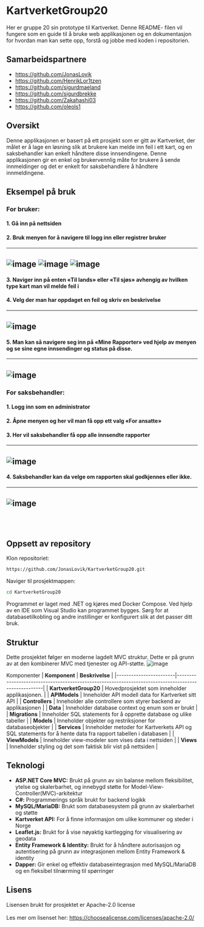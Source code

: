 # KartverketGroup20
Her er gruppe 20 sin prototype til Kartverket. Denne README- filen vil fungere som en guide til å bruke web applikasjonen og en dokumentasjon for hvordan man kan sette opp, forstå og jobbe med koden i repositorien.

## Samarbeidspartnere
- https://github.com/JonasLovik
- https://github.com/HenrikLor1tzen
- https://github.com/sigurdmaeland
- https://github.com/sigurdbrekke
- https://github.com/Zakahashi03
- https://github.com/oleols1

 ## Oversikt
Denne applikasjonen er basert på ett prosjekt som er gitt av Kartverket, der målet er å lage en løsning slik at brukere kan melde inn feil i ett kart, og en saksbehandler kan enkelt håndtere disse innsendingene. Denne applikasjonen gir en enkel og brukervennlig måte for brukere å sende innmeldinger og det er enkelt for saksbehandlere å håndtere innmeldingene.

## Eksempel på bruk
### For bruker:
#### 1.	Gå inn på nettsiden
#### 2.	Bruk menyen for å navigere til logg inn eller registrer bruker
---
![image](https://github.com/user-attachments/assets/1e8d5229-8d00-4f1a-a39e-bcb9bb273324)
![image](https://github.com/user-attachments/assets/60d5bbb4-c662-44c2-bd0f-605ee589c08b)
![image](https://github.com/user-attachments/assets/ca9f921c-2aff-4741-ab03-2bccf8dcaaad)
---

#### 3.	Naviger inn på enten «Til lands» eller «Til sjøs» avhengig av hvilken type kart man vil melde feil i
#### 4.	Velg der man har oppdaget en feil og skriv en beskrivelse
---
![image](https://github.com/user-attachments/assets/bf884576-439a-4caf-b2fb-4a57d9994033)
---
#### 5.	Man kan så navigere seg inn på «Mine Rapporter» ved hjelp av menyen og se sine egne innsendinger og status på disse.
---
![image](https://github.com/user-attachments/assets/117d5a71-e54b-47d0-9bbe-d538c4bb9d48)
---
### For saksbehandler:
#### 1.	Logg inn som en administrator
#### 2.	Åpne menyen og her vil man få opp ett valg «For ansatte»
#### 3.	Her vil saksbehandler få opp alle innsendte rapporter
---
![image](https://github.com/user-attachments/assets/48da6177-5a0a-4b56-bda1-80625e9f443f)
---

#### 4.	Saksbehandler kan da velge om rapporten skal godkjennes eller ikke.
---
![image](https://github.com/user-attachments/assets/2c225745-36ec-4514-8e8d-d4cb914c42ad)
---

<br><br>
## Oppsett av repository

Klon repositoriet:

```bash
https://github.com/JonasLovik/KartverketGroup20.git
```

Naviger til prosjektmappen:

```bash
cd KartverketGroup20
```
Programmet er laget med .NET og kjøres med Docker Compose. Ved hjelp av en IDE som Visual Studio kan programmet bygges.
Sørg for at databasetilkobling og andre instillinger er konfigurert slik at det passer ditt bruk.

## Struktur
Dette prosjektet følger en moderne lagdelt MVC struktur. Dette er på grunn av at den kombinerer MVC med tjenester og API-støtte. 
![image](https://github.com/user-attachments/assets/0d09ef4b-c1fb-47e5-b4e3-12e98ab1b29e)

Komponenter
| **Komponent**         | **Beskrivelse**                                                                                     |
|------------------------|-----------------------------------------------------------------------------------------------------|
| **KartverketGroup20** | Hovedprosjektet som inneholder applikasjonen.                                                      |
| **APIModels**      | Inneholder API modell data for Kartverket sitt API            |
| **Controllers**       | Inneholder alle controllere som styrer backend av applikasjonen                              |
| **Data**          | Inneholder database context og enum som er brukt                          |
| **Migrations**          | Inneholder SQL statements for å opprette database og ulike tabeller         |
| **Models**               | Inneholder objekter og restriksjoner for databaseobjekter                                          |
| **Services**     | Inneholder metoder for Kartverkets API og SQL statements for å hente data fra rapport tabellen i databasen                                      |
| **ViewModels**              | Inneholder view-modeler som vises data i nettsiden                           |
| **Views**            | Inneholder styling og det som faktisk blir vist på nettsiden  |

## Teknologi
- **ASP.NET Core MVC:** Brukt på grunn av sin balanse mellom fleksibilitet, ytelse og skalerbarhet, og innebygd støtte for Model-View-Controller(MVC)-arkitektur
- **C#:** Programmerings språk brukt for backend logikk
-  **MySQL/MariaDB:** Brukt som databasesystem på grunn av skalerbarhet og støtte
- **Kartverket API:** For å finne informasjon om ulike kommuner og steder i Norge 
- **Leaflet.js:** Brukt for å vise nøyaktig kartlegging for visualisering av geodata
- **Entity Framework & Identity:** Brukt for å håndtere autorisasjon og autentisering på grunn av integrasjonen mellom Entity Framework & identity
- **Dapper:** Gir enkel og effektiv databaseintegrasjon med MySQL/MariaDB og en fleksibel tilnærming til spørringer


## Lisens
Lisensen brukt for prosjektet er Apache-2.0 license
<br><br>
Les mer om lisenset her: https://choosealicense.com/licenses/apache-2.0/
